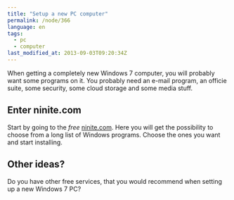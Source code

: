 ```yaml
---
title: "Setup a new PC computer"
permalink: /node/366
language: en
tags:
  - pc
  - computer
last_modified_at: 2013-09-03T09:20:34Z
---
```


When getting a completely new Windows 7 computer, you will probably want some programs on it. You probably need an e-mail program, an officie suite, some security, some cloud storage and some media stuff.

Enter ninite.com
----------------

Start by going to the _free_ [ninite.com](https://ninite.com). Here you will get the possibility to choose from a long list of Windows programs. Choose the ones you want and start installing.

Other ideas?
------------

Do you have other free services, that you would recommend when setting up a new Windows 7 PC?
